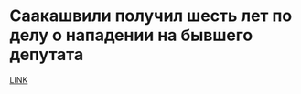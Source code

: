 # Саакашвили получил шесть лет по делу о нападении на бывшего депутата



[LINK](https://varlamov.ru/2983907.html)